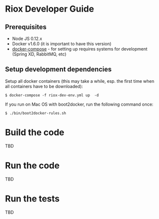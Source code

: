 # Riox Developer Guide


## Prerequisites

* Node JS 0.12.x
* Docker v1.6.0 (it is important to have this version)
* [docker-compose](https://docs.docker.com/compose/install/) - for setting up requires systems for development 
  (Spring XD, RabbitMQ, etc)
   
   

## Setup development dependencies


Setup all docker containers (this may take a while, esp. the first time when all containers have to be downloaded):
```
$ docker-compose -f riox-dev-env.yml up  -d 
```

If you run on Mac OS with boot2docker, run the following command once:

```
$ ./bin/boot2docker-rules.sh
```


# Build the code

TBD

# Run the code

TBD
 

# Run the tests

TBD



